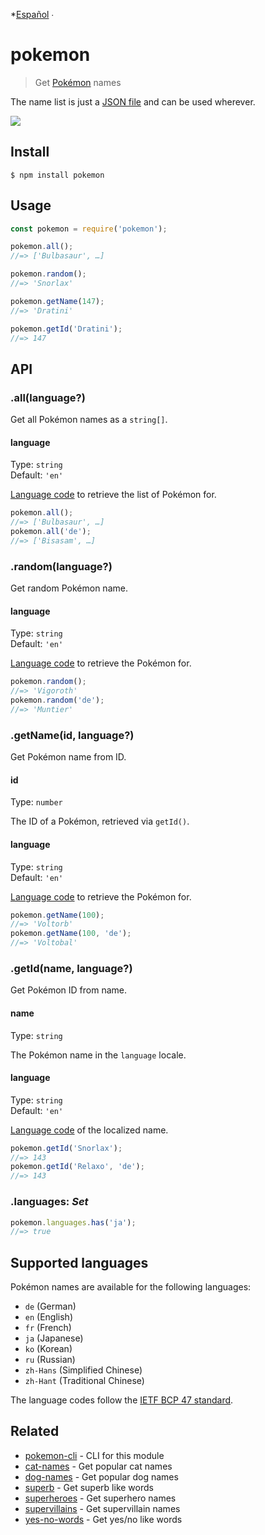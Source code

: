 *[Español](readme-esp.md) ∙

# pokemon

> Get [Pokémon](https://en.wikipedia.org/wiki/Pok%C3%A9mon) names

The name list is just a [JSON file](data/en.json) and can be used wherever.

![](header.jpg)

## Install

```
$ npm install pokemon
```

## Usage

```js
const pokemon = require('pokemon');

pokemon.all();
//=> ['Bulbasaur', …]

pokemon.random();
//=> 'Snorlax'

pokemon.getName(147);
//=> 'Dratini'

pokemon.getId('Dratini');
//=> 147
```

## API

### .all(language?)

Get all Pokémon names as a `string[]`.

#### language

Type: `string`\
Default: `'en'`

[Language code](#supported-languages) to retrieve the list of Pokémon for.

```js
pokemon.all();
//=> ['Bulbasaur', …]
pokemon.all('de');
//=> ['Bisasam', …]
```

### .random(language?)

Get random Pokémon name.

#### language

Type: `string`\
Default: `'en'`

[Language code](#supported-languages) to retrieve the Pokémon for.

```js
pokemon.random();
//=> 'Vigoroth'
pokemon.random('de');
//=> 'Muntier'
```

### .getName(id, language?)

Get Pokémon name from ID.

#### id

Type: `number`

The ID of a Pokémon, retrieved via `getId()`.

#### language

Type: `string`\
Default: `'en'`

[Language code](#supported-languages) to retrieve the Pokémon for.

```js
pokemon.getName(100);
//=> 'Voltorb'
pokemon.getName(100, 'de');
//=> 'Voltobal'
```

### .getId(name, language?)

Get Pokémon ID from name.

#### name

Type: `string`

The Pokémon name in the `language` locale.

#### language

Type: `string`\
Default: `'en'`

[Language code](#supported-languages) of the localized name.

```js
pokemon.getId('Snorlax');
//=> 143
pokemon.getId('Relaxo', 'de');
//=> 143
```

### .languages: *Set*

```js
pokemon.languages.has('ja');
//=> true
```

## Supported languages

Pokémon names are available for the following languages:

- `de` (German)
- `en` (English)
- `fr` (French)
- `ja` (Japanese)
- `ko` (Korean)
- `ru` (Russian)
- `zh-Hans` (Simplified Chinese)
- `zh-Hant` (Traditional Chinese)

The language codes follow the [IETF BCP 47 standard](https://en.wikipedia.org/wiki/IETF_language_tag).

## Related

- [pokemon-cli](https://github.com/sindresorhus/pokemon-cli) - CLI for this module
- [cat-names](https://github.com/sindresorhus/cat-names) - Get popular cat names
- [dog-names](https://github.com/sindresorhus/dog-names) - Get popular dog names
- [superb](https://github.com/sindresorhus/superb) - Get superb like words
- [superheroes](https://github.com/sindresorhus/superheroes) - Get superhero names
- [supervillains](https://github.com/sindresorhus/supervillains) - Get supervillain names
- [yes-no-words](https://github.com/sindresorhus/yes-no-words) - Get yes/no like words
